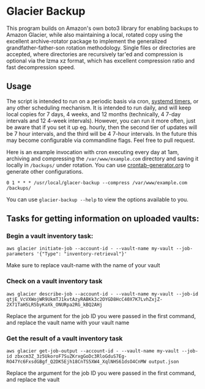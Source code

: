 # Glacier Backup

This program builds on Amazon's own boto3 library for enabling backups to Amazon Glacier, while also maintaining a local, rotated copy using the excellent archive-rotator package to implement the generalized grandfather-father-son rotation methodology. Single files or directories are accepted, where directories are recursively tar'ed and compression is optional via the lzma xz format, which has excellent compression ratio and fast decompression speed.

## Usage

The script is intended to run on a periodic basis via cron, [systemd timers](https://wiki.archlinux.org/index.php/Systemd/Timers), or any other scheduling mechanism. It is intended to run daily, and will keep local copies for 7 days, 4 weeks, and 12 months (technically, 4 7-day intervals and 12 4-week intervals). However, you can run it more often, just be aware that if you set it up eg. hourly, then the second tier of updates will be 7 hour intervals, and the third will be 4 7-hour intervals. In the future this may become configurable via commandline flags. Feel free to pull request.

Here is an example invocation with cron executing every day at 1am, archiving and compressing the `/var/www/example.com` directory and saving it locally in `/backups/` under rotation. You can use [crontab-generator.org](http://crontab-generator.org/) to generate other configurations.

    0 1 * * * /usr/local/glacer-backup --compress /var/www/example.com /backups/


You can use `glacier-backup --help` to view the options available to you.

## Tasks for getting information on uploaded vaults:

### Begin a vault inventory task:

```
aws glacier initiate-job --account-id - --vault-name my-vault --job-parameters '{"Type": "inventory-retrieval"}'
```

Make sure to replace vault-name with the name of your vault

### Check on a vault inventory task

```
aws glacier describe-job --account-id - --vault-name my-vault --job-id qtjE_VcVXWojWR9UkmTJ1kvtAzyRABKk3c2OYGD8HcC40X7K7LvhZxjZ-2X71TaH5LR5byKaXk_ONURpa2RG_kBQ2AHj
```

Replace the argument for the job ID you were passed in the first command, and replace the vault name with your vault name

### Get the result of a vault inventory task

```
aws glacier get-job-output --account-id - --vault-name my-vault --job-id zbxcm3Z_3z5UkoroF7SuZKrxgGoDc3RloGduS7Eg-RO47Yc6FxsdGBgf_Q2DK5Ejh18CnTS5XW4_XqlNHS61dsO4CnMW output.json
```

Replace the argument for the job ID you were passed in the first command, and replace the vault 
